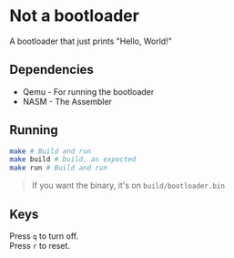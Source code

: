 # Not a bootloader
A bootloader that just prints "Hello, World!"

## Dependencies
 - Qemu - For running the bootloader
 - NASM - The Assembler

## Running
```sh
make # Build and run
make build # build, as expected
make run # Build and run
```

> If you want the binary, it's on `build/bootloader.bin`

## Keys
Press `q` to turn off.<br>
Press `r` to reset.
